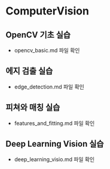 # ComputerVision

## OpenCV 기초 실습
- opencv_basic.md 파일 확인

## 에지 검출 실습
- edge_detection.md 파일 확인

## 피쳐와 매칭 실습
- features_and_fitting.md 파일 확인

## Deep Learning Vision 실습
- deep_learning_visio.md 파일 확인
